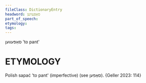```yaml
---
fileClass: DictionaryEntry
headword: סאַפּעווען
part_of_speech: 
etymology: 
tags: 
---
```

סאַפּעווען
'to pant'

ETYMOLOGY
===========
Polish sapać 'to pant' (imperfective) (see סאַפּען).
{Geller 2023: 114}

